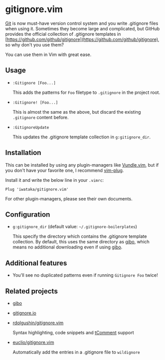 # gitignore.vim

[Git](https://git-scm.com/) is now must-have version control system and you
write .gitignore files when using it. Sometimes they become large and
complicated, but GitHub provides the official collection of .gitignore
templates in
[https://github.com/github/gitignore](https://github.com/github/gitignore), so
why don't you use them?

You can use them in Vim with great ease.

## Usage

+ `:Gitignore [Foo...]`

    This adds the patterns for `Foo` filetype to `.gitignore` in the
    project root.

+ `:Gitignore! [Foo...]`

    This is almost the same as the above, but discard the existing `.gitignore`
    content before.

+ `:GitignoreUpdate`

    This updates the .gitignore template collection in `g:gitignore_dir`.

## Installation

This can be installed by using any plugin-managers like
[Vundle.vim](https://github.com/VundleVim/Vundle.vim), but if you don't have
your favorite one, I recommend
[vim-plug](https://github.com/junegunn/vim-plug).

Install it and write the below line in your `.vimrc`:

```vim
Plug 'iwataka/gitignore.vim'
```

For other plugin-managers, please see their own documents.

## Configuration

+ `g:gitignore_dir` (default value: `~/.gitignore-boilerplates`)

    This specify the directory which contains the .gitignore template
    collection. By default, this uses the same directory as
    [gibo](https://github.com/simonwhitaker/gibo), which means no additional
    downloading even if using [gibo](https://github.com/simonwhitaker/gibo).

## Additional features

+ You'll see no duplicated patterns even if running `Gitignore Foo` twice!

## Related projects

+ [gibo](https://github.com/simonwhitaker/gibo)

+ [gitignore.io](https://www.gitignore.io/)

+ [rdolgushin/gitignore.vim](https://github.com/rdolgushin/gitignore.vim)

    Syntax highlighting, code snippets and
    [tComment](https://github.com/tomtom/tcomment_vim) support

+ [euclio/gitignore.vim](https://github.com/euclio/gitignore.vim)

    Automatically add the entries in a .gitignore file to `wildignore`
